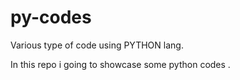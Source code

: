 # py-codes
Various type of code using PYTHON lang. 

In this repo i going to showcase some python codes . 
